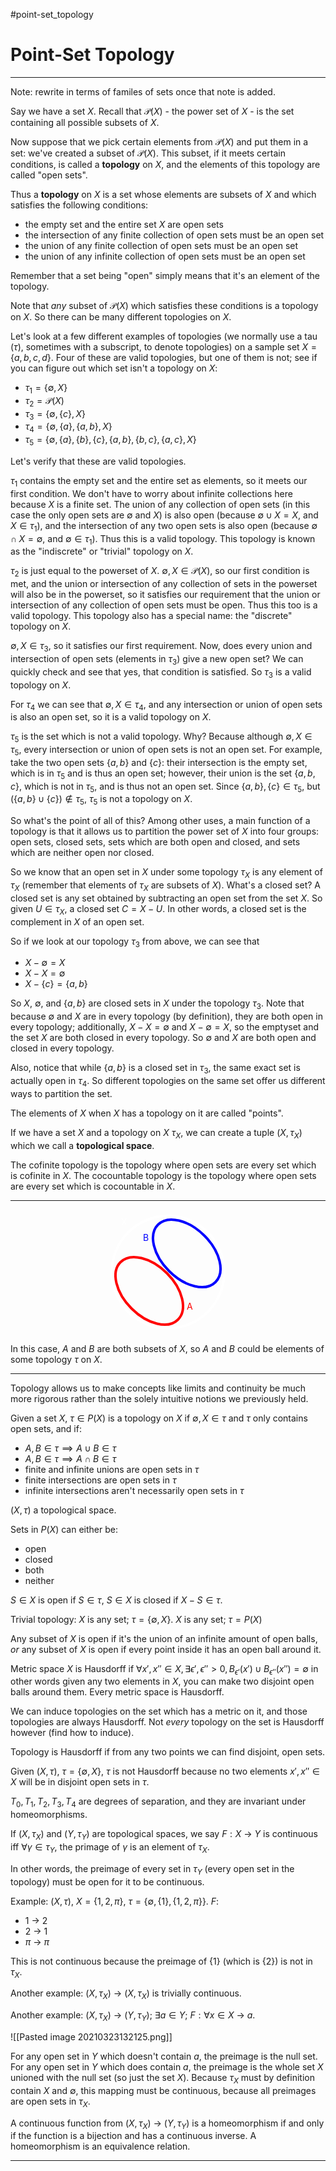 #point-set_topology

# Point-Set Topology

---

Note: rewrite in terms of familes of sets once that note is added.

Say we have a set $X$. Recall that $\mathcal{P}(X)$ - the power set of $X$ - is the set containing all possible subsets of $X$.

Now suppose that we pick certain elements from $\mathcal{P}(X)$ and put them in a set: we've created a subset of $\mathcal{P}(X)$. This subset, if it meets certain conditions, is called a **topology** on $X$, and the elements of this topology are called "open sets".

Thus a **topology** on $X$ is a set whose elements are subsets of $X$ and which satisfies the following conditions:

- the empty set and the entire set $X$ are open sets
- the intersection of any finite collection of open sets must be an open set
- the union of any finite collection of open sets must be an open set
- the union of any infinite collection of open sets must be an open set

Remember that a set being "open" simply means that it's an element of the topology.

Note that *any* subset of $\mathcal{P}(X)$ which satisfies these conditions is a topology on $X$. So there can be many different topologies on $X$.

Let's look at a few different examples of topologies (we normally use a tau ($\tau$), sometimes with a subscript, to denote topologies) on a sample set $X = \{a, b, c, d\}$. Four of these are valid topologies, but one of them is not; see if you can figure out which set isn't a topology on $X$:

- $\tau_1 = \{\emptyset, X\}$
- $\tau_2 = \mathcal{P}(X)$
- $\tau_3 = \{\emptyset, \{c\}, X\}$
- $\tau_4 = \{\emptyset, \{a\}, \{a, b\}, X\}$
- $\tau_5 = \{\emptyset, \{a\}, \{b\}, \{c\}, \{a, b\}, \{b, c\}, \{a, c\}, X\}$

Let's verify that these are valid topologies.

$\tau_1$ contains the empty set and the entire set as elements, so it meets our first condition. We don't have to worry about infinite collections here because $X$ is a finite set. The union of any collection of open sets (in this case the only open sets are $\emptyset$ and $X$) is also open (because $\emptyset \cup X = X$, and $X \in \tau_1$), and the intersection of any two open sets is also open (because $\emptyset \cap X = \emptyset$, and $\emptyset \in \tau_1$). Thus this is a valid topology. This topology is known as the "indiscrete" or "trivial" topology on $X$.

$\tau_2$ is just equal to the powerset of $X$. $\emptyset, X \in \mathcal{P}(X)$, so our first condition is met, and the union or intersection of any collection of sets in the powerset will also be in the powerset, so it satisfies our requirement that the union or intersection of any collection of open sets must be open. Thus this too is a valid topology. This topology also has a special name: the "discrete" topology on $X$.

$\emptyset, X \in \tau_3$, so it satisfies our first requirement. Now, does every union and intersection of open sets (elements in $\tau_3$) give a new open set? We can quickly check and see that yes, that condition is satisfied. So $\tau_3$ is a valid topology on $X$.

For $\tau_4$ we can see that $\emptyset, X \in \tau_4$, and any intersection or union of open sets is also an open set, so it is a valid topology on $X$.

$\tau_5$ is the set which is not a valid topology. Why? Because although $\emptyset, X \in \tau_5$, every intersection or union of open sets is not an open set. For example, take the two open sets $\{a, b\}$ and $\{c\}$: their intersection is the empty set, which is in $\tau_5$ and is thus an open set; however, their union is the set $\{a, b, c\}$, which is not in $\tau_5$, and is thus not an open set. Since $\{a, b\}, \{c\} \in \tau_5$, but $(\{a, b\} \cup \{c\}) \not\in \tau_5$, $\tau_5$ is not a topology on $X$.

So what's the point of all of this? Among other uses, a main function of a topology is that it allows us to partition the power set of $X$ into four groups: open sets, closed sets, sets which are both open and closed, and sets which are neither open nor closed.

So we know that an open set in $X$ under some topology $\tau_X$ is any element of $\tau_X$ (remember that elements of $\tau_X$ are subsets of $X$). What's a closed set? A closed set is any set obtained by subtracting an open set from the set $X$. So given $U \in \tau_X$, a closed set $C = X - U$. In other words, a closed set is the complement in $X$ of an open set.

So if we look at our topology $\tau_3$ from above, we can see that
- $X - \emptyset = X$
- $X - X = \emptyset$
- $X - \{c\} = \{a, b\}$

So $X$, $\emptyset$, and $\{a, b\}$ are closed sets in $X$ under the topology $\tau_3$. Note that because $\emptyset$ and $X$ are in every topology (by definition), they are both open in every topology; additionally, $X - X = \emptyset$ and $X - \emptyset = X$, so the emptyset and the set $X$ are both closed in every topology. So $\emptyset$ and $X$ are both open and closed in every topology.

Also, notice that while $\{a, b\}$ is a closed set in $\tau_3$, the same exact set is actually open in $\tau_4$. So different topologies on the same set offer us different ways to partition the set.

The elements of $X$ when $X$ has a topology on it are called "points".

If we have a set $X$ and a topology on $X$ $\tau_X$, we can create a tuple $(X, \tau_X)$ which we call a **topological space**.

The cofinite topology is the topology where open sets are every set which is cofinite in $X$. The cocountable topology is the topology where open sets are every set which is cocountable in $X$.



---

<html>
	<center>
		<svg width="200" height="200">
			<circle cx="100" cy="100" r="90" stroke="white" stroke-width="4" fill="none"/>
			<ellipse cx="130" cy="70" rx="65" ry='40' stroke="blue" stroke-width="4" fill="none" transform="rotate(45, 130, 70)" />
			<ellipse cx="70" cy="130" rx="65" ry='40' stroke="red" stroke-width="4" fill="none" transform="rotate(45, 70, 130)"/>
			<text x="25" y="25" fill="white">X</text>
			<text x="130" y="160" fill="red">A</text>
			<text x="60" y="50" fill="blue">B</text>
		</svg>
	</center>
</html>

In this case, $A$ and $B$ are both subsets of $X$, so $A$ and $B$ could be elements of some topology $\tau$ on $X$.

---

Topology allows us to make concepts like limits and continuity be much more rigorous rather than the solely intuitive notions we previously held.

Given a set $X$, $\tau \in P(X)$ is a topology on $X$ if $\emptyset, X \in \tau$ and $\tau$ only contains open sets, and if:

- $A, B \in \tau \implies A \cup B \in \tau$
- $A, B \in \tau \implies A \cap B \in \tau$
- finite and infinite unions are open sets in $\tau$
- finite intersections are open sets in $\tau$
- infinite intersections aren't necessarily open sets in $\tau$

$(X, \tau)$ a topological space.

Sets in $P(X)$ can either be:

- open
- closed
- both
- neither

$S \in X$ is open if $S \in \tau$, $S \in X$ is closed if $X - S \in \tau$.

Trivial topology: $X$ is any set; $\tau = \{\emptyset, X\}$.
$X$ is any set; $\tau = P(X)$

Any subset of $X$ is open if it's the union of an infinite amount of open balls, *or* any subset of $X$ is open if every point inside it has an open ball around it.

Metric space $X$ is Hausdorff if $\forall x', x'' \in X, \exists \epsilon', \epsilon'' > 0, B_{\epsilon'}(x') \cup B_{\epsilon''}(x'') = \emptyset$ in other words given any two elements in $X$, you can make two disjoint open balls around them. Every metric space is Hausdorff.

We can induce topologies on the set which has a metric on it, and those topologies are always Hausdorff. Not *every* topology on the set is Hausdorff however (find how to induce).

Topology is Hausdorff if from any two points we can find disjoint, open sets.

Given $(X, \tau)$, $\tau = \{\emptyset, X\}$, $\tau$ is not Hausdorff because no two elements $x', x'' \in X$ will be in disjoint open sets in $\tau$.

$T_0, T_1, T_2, T_3, T_4$ are degrees of separation, and they are invariant under homeomorphisms.

If $(X, \tau_X)$ and $(Y, \tau_Y)$ are topological spaces, we say $F:X$ -> $Y$ is continuous iff $\forall \gamma \in \tau_Y$, the primage of $\gamma$ is an element of $\tau_X$.

In other words, the preimage of every set in $\tau_Y$ (every open set in the topology) must be open for it to be continuous.

Example: $(X, \tau)$, $X =\{1, 2, \pi\}$, $\tau = \{\emptyset, \{1\}, \{1, 2, \pi\}\}$. $F:$
- 1 -> 2
- 2 -> 1
- $\pi$ -> $\pi$

This is not continuous because the preimage of {1} (which is {2}) is not in $\tau_X$.

Another example: $(X, \tau_X)$ -> $(X, \tau_X)$ is trivially continuous.

Another example: $(X, \tau_X)$ -> $(Y, \tau_Y)$; $\exists a \in Y$; $F: \forall x\in X$ -> $a$. 

![[Pasted image 20210323132125.png]]

For any open set in $Y$ which doesn't contain $a$, the preimage is the null set. For any open set in $Y$ which does contain $a$, the preimage is the whole set $X$ unioned with the null set (so just the set $X$). Because $\tau_X$ must by definition contain $X$ and $\emptyset$, this mapping must be continuous, because all preimages are open sets in $\tau_X$.

A continuous function from $(X, \tau_X)$ -> $(Y, \tau_Y)$ is a homeomorphism if and only if the function is a bijection and has a continuous inverse. A homeomorphism is an equivalence relation.

---